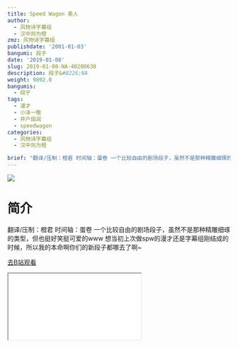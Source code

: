 ```yaml
---
title: Speed Wagon 美人
author:
  - 风物诗字幕组
  - 汉中则为橙
zmz: 风物诗字幕组
publishdate: '2001-01-03'
bangumi: 段子
date: '2019-01-08'
slug: 2019-01-08-NA-40200638
description: 段子&#8226;NA
weight: 9892.0
bangumis:
  - 段子
tags:
  - 漫才
  - 小泽一敬
  - 井户田润
  - speedwagon
categories:
  - 风物诗字幕组
  - 汉中则为橙

brief: "翻译/压制：橙君 时间轴：蛋卷 一个比较自由的剧场段子，虽然不是那种精雕细琢的类型，但也挺好笑挺可爱的www 想当初上次做spw的漫才还是字幕组刚结成的时候，所以我的本命啊你们的新段子都哪去了啊~"
---
```

![](https://i.imgur.com/IpJzCof.jpg)
# 简介  
翻译/压制：橙君 时间轴：蛋卷
一个比较自由的剧场段子，虽然不是那种精雕细琢的类型，但也挺好笑挺可爱的www
想当初上次做spw的漫才还是字幕组刚结成的时候，所以我的本命啊你们的新段子都哪去了啊~  

[去B站观看](https://www.bilibili.com/video/av40200638/)
<div class ="resp-container"><iframe class="testiframe" src="//player.bilibili.com/player.html?aid=40200638"", scrolling="no", allowfullscreen="true" > </iframe></div> 
